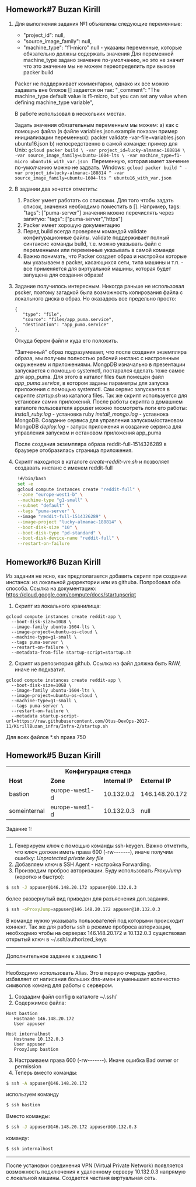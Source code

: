 Homework#7 Buzan Kirill
-----------------------
1. Для выполнения задания №1 объявлены следующие переменные:
	- "project_id": null,
	- "source_image_family": null,
	- "machine_type": "f1-micro"
	null - указаны переменные, которые обязательно должны содержать значения
	Для переменной machine_type задано значение по-умолчанию, но это не значит что это значение мы не можем переопределить при выхове packer build

	Packer не поддерживает комментарии, однако их все можно задавать вне блоков [] 
	задается он так:
	"_comment": "The machine_type default value is f1-micro, but you can set any value when defining machine_type variable",

	В работе использовал в нескольких местах.

	Задать значения обязательным переменным мы можем:
	a) как с помощью файла (в файле variables.json.example показан пример инициализации переменных):
		packer validate -var-file=variables.json ubuntu16.json 
	b) непосредственно в самой команде:
		пример для Unix:
			```gcloud
			packer build \
			-var project_id=lucky-almanac-188814 \
			-var source_image_family=ubuntu-1604-lts \
			-var machine_type=f1-micro ubuntu16_with_var.json
			```
		Переменную, которая имеет занчение по-умолчанию можно не задвать.
		Windows:
		```gcloud
		packer build ^
		-var project_id=lucky-almanac-188814 ^
		-var source_image_family=ubuntu-1604-lts ^
		ubuntu16_with_var.json
	    ```
2. В задании два хочется отметить:
   1) Packer умеет работать со списками. Для того чтобы задать список, значения необходимо поместить в []. Например, tags:
	   "tags": ["puma-server"]
	   значения можно перечислять через запятую: "tags": ["puma-server","https"]
   2) Packer имеет хорошую документацию
   3) Перед build всегда проверяем командой validate конфигурационные файлы. validate поддерживает полный синтаксис команды build, т.е. можно указывать файл с переменными или переменные указывать в самой команде
   3) Важно понимать, что Packer создает образ и настройки которые мы указываем в packer, касающихся сети, типа машины и т.п. - все применяется для виртуальной машины, которая будет запущена для создания образа!

3. Задание получилось интересным. Никогда раньше не использовал pscker, поэтому загадкой была возможность копирования файла с локального диска в образ. Но оказадось все предельно просто:
	```packer
	{
       "type": "file",
       "source": "files/app_puma.service",
       "destination": "app_puma.service"
    },
    ```
	Откуда берем файл и куда его положить.
	   
	"Запченный" образ подразумевает, что после создания экземпляра образа, мы получим полностью рабочий инстанс с настроенным окружением и приложениями. MongpDB изначально в презентации запускается с помощью systemctl, 
	постарался сделать тоже самое для app_puma. Для этого в каталог files был помещен файл *app_puma.service*, в котором заданы параметры для запуска приложения с помощью systemctl.
	Сам сервис запускается в скрипте *startup.sh* из каталога files. Так же скрипт используется для установки самих приложений.
	После работы скрипта в домашнем каталоге пользователя appuser можно посмотреть логи его работы:
	   *install_ruby.log* - установка ruby
	   *install_mongo.log* - уставнока MongoDB. Создание сервиса для управления запуском/остановом MongoDB
	   *deploy.log* - запуск приложения и создание сервиса для управления запуском и остановом приложения app_puma
	   
	После создания экземпляра образа reddit-full-1514326289 в браузере отобразилась страница приложения.	   
	   
4. Скрипт находится в каталоге *create-reddit-vm.sh* и позволяет создавать инстанс с именем reddit-full	 
   ```bash
    !#/bin/bash
	set -e
	gcloud compute instances create "reddit-full" \
	--zone "europe-west1-b" \
	--machine-type "g1-small" \
	--subnet "default" \
	--tags "puma-server" \ 
	--image "reddit-full-1514326289" \
	--image-project "lucky-almanac-188814" \
	--boot-disk-size "10" \
	--boot-disk-type "pd-standard" \
	--boot-disk-device-name "reddit-full" \
	--restart-on-failure
	```
	   
Homework#6 Buzan Kirill
-----------------------
Из задания не ясно, как предполагается добавить скрипт при создании инстанса: из локальной дирректории или из githuba.
Попробовал оба способа.
Ссылка на документацию: https://cloud.google.com/compute/docs/startupscript
1) Скрипт из локального хранилища:
```gcloud
gcloud compute instances create reddit-app \
  --boot-disk-size=10GB \
  --image-family ubuntu-1604-lts \
  --image-project=ubuntu-os-cloud \
  --machine-type=g1-small \
  --tags puma-server \
  --restart-on-failure \
  --metadata-from-file startup-script=startup.sh
  ```
2) Скрипт из репозитория github. Ссылка на файл должна быть RAW, иначе не подхватит.
```gcloud
gcloud compute instances create reddit-app \
  --boot-disk-size=10GB \
  --image-family ubuntu-1604-lts \
  --image-project=ubuntu-os-cloud \
  --machine-type=g1-small \
  --tags puma-server \
  --restart-on-failure \
  --metadata startup-script-url=https://raw.githubusercontent.com/Otus-DevOps-2017-11/KirillBuzan_infra/Infra-2/startup.sh
```
Для всех файлов *.sh права 750

Homework#5 Buzan Kirill
-----------------------
<table>
  <tr>
    <td colspan=4 align=center> 
      <b> Конфигурация стенда </b>
    </td>
  </tr>
  <tr>
    <td>
      <b>Host</b>
    </td>
    <td>
      <b>Zone</b>
    </td>
    <td>
      <b>Internal IP</b>
    </td>
    <td>
      <b>External IP</b>
    </td>
  </tr>
  <tr>
    <td>
      bastion
    </td>
    <td>
      europe-west1-d
    </td>
    <td>
      10.132.0.2
    </td>
    <td>
      146.148.20.172
    </td>
  </tr>  
    <tr>
    <td>
      someinternal
    </td>
    <td>
      europe-west1-d
    </td>
    <td>
      10.132.0.3
    </td>
    <td>
      null
    </td>
  </tr> 
</table

***********
Задание 1:
***********
1. Генерируем ключ с помощью команды ssh-keygen. Важно отметить, что ключ должен иметь права 600 (-rw-------), иначе получим ошибку: *Unprotected private key file*
2. Добавляем ключ в SSH Agent - настройка Forwarding. 
3. Производим проброс авторизации. Буду использовать *ProxyJump* (коротко и быстро):
```bash
$ ssh -J appuser@146.148.20.172 appuser@10.132.0.3 
```
более развернутый вид приведен для разъяснения доп.задания.
```bash
$ ssh -oProxyJump=appuser@146.148.20.172 appuser@10.132.0.3 
```
В команде нужно указывать пользователей под которыми происходит коннект. Так же для работы ssh в режиме проброcа авторизации, необходмио чтобы на серверах 146.148.20.172 и 10.132.0.3 существовал открытый ключ в ~/.ssh/authorized_keys

*********
Дополнительное задание к заданию 1
*********
Необходимо использовать Alias. Это в первую очередь удобно, избавляет от написания больших dns-имен и уменьшает количество символов команд для работы с сервером.
1. Создадим файл config в каталоге ~/.ssh/
2. Содержимое файла:
```
Host bastion
   Hostname 146.148.20.172
   User appuser

Host internalhost
   Hostname 10.132.0.3
   User appuser
   ProxyJump bastion
```   
3. Настраиваем права 600 (-rw-------). Иначе ошибка Bad owner or permission
4. Теперь вместо команды:
```bash
$ ssh -A appuser@146.148.20.172 
```
используем команду 
```bash
$ ssh bastion
```
Вместо команды:
```bash
$ ssh -J appuser@146.148.20.172 appuser@10.132.0.3
```
команду:
```bash
$ ssh internalhost
```
**********
После установки соединения VPN (Virtual Private Network) появляется возможность подключения к удаленному серверу 10.132.0.3 напрямую с локальной машины. Создается частаня виртуальная сеть.
